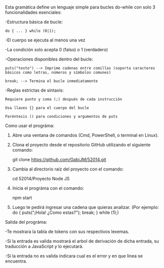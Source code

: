 Esta gramática define un lenguaje simple para bucles do-while con solo 3 funcionalidades esenciales:

-Estructura básica de bucle:

	do { ... } while (0|1);

-El cuerpo se ejecuta al menos una vez

-La condición solo acepta 0 (falso) o 1 (verdadero)

-Operaciones disponibles dentro del bucle:

    puts("texto") --> Imprime cadenas entre comillas (soporta caracteres básicos como letras, números y símbolos comunes)

    break; --> Termina el bucle inmediatamente

-Reglas estrictas de sintaxis:

    Requiere punto y coma (;) después de cada instrucción

    Usa llaves {} para el cuerpo del bucle

    Paréntesis () para condiciones y argumentos de puts

Como usar el prográma:

1. Abre una ventana de comandos (Cmd, PowerShell, o terminal en Linux).

2. Clona el proyecto desde el repositorio GitHub utilizando el siguiente comando:
	
	git clone https://github.com/GabiJM/52014.git

3. Cambia al directorio raíz del proyecto con el comando:

	cd 52014/Proyecto Node JS

4. Inicia el prográma con el comando:

	npm start

5. Luego te pedirá ingresar una cadena que quieras analizar. (Por ejemplo: do { puts("¡Hola! ¿Como estas?"); break; } while (1);)

Salida del prográma:

-Te mostrara la tabla de tokens con sus respectivos lexemas.

-Si la entrada es valida mostrará el arbol de derivación de dicha entrada, su traducción a JavaScript y lo ejecutará.

-Si la entrada no es valida indicara cual es el error y en que linea se encuentra.
